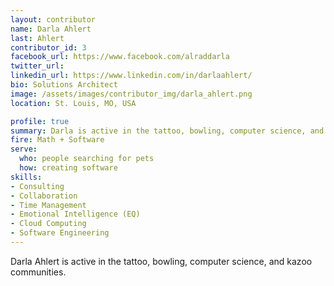 ```yaml
---
layout: contributor
name: Darla Ahlert
last: Ahlert
contributor_id: 3
facebook_url: https://www.facebook.com/alraddarla
twitter_url: 
linkedin_url: https://www.linkedin.com/in/darlaahlert/
bio: Solutions Architect
image: /assets/images/contributor_img/darla_ahlert.png
location: St. Louis, MO, USA

profile: true
summary: Darla is active in the tattoo, bowling, computer science, and kazoo communities.
fire: Math + Software
serve:
  who: people searching for pets
  how: creating software
skills:
- Consulting
- Collaboration
- Time Management
- Emotional Intelligence (EQ)
- Cloud Computing
- Software Engineering
---
```


Darla Ahlert is active in the tattoo, bowling, computer science, and kazoo communities.